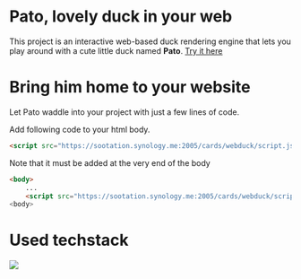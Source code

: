 # Pato, lovely duck in your web

This project is an interactive web-based duck rendering engine that lets you play around with a cute little duck named **Pato**. [Try it here](https://moderator11.github.io/Pato/)

# Bring him home to your website

Let Pato waddle into your project with just a few lines of code.

Add following code to your html body.

```html
<script src="https://sootation.synology.me:2005/cards/webduck/script.js"><script>
```

Note that it must be added at the very end of the body

```html
<body>
    ...
    <script src="https://sootation.synology.me:2005/cards/webduck/script.js"><script>
<body>
```

# Used techstack

 <img src="https://img.shields.io/badge/javascript-F7DF1E?style=for-the-badge&logo=javascript&logoColor=black">
